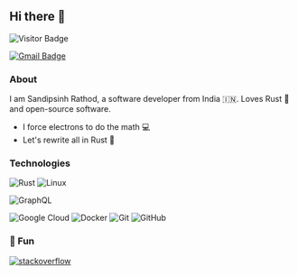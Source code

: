## Hi there 👋

![Visitor Badge](https://visitor-badge.laobi.icu/badge?page_id=ssddOnTop)

[![Gmail Badge](https://img.shields.io/badge/-sandip@ssdd.dev-c14438?style=flat-square&logo=Gmail&logoColor=white&link=mailto:sandip@ssdd.dev)](mailto:sandip@ssdd.dev)

### About

I am Sandipsinh Rathod, a software developer from India :india:. Loves Rust :crab: and open-source software.

* I force electrons to do the math :computer:
* Let's rewrite all in Rust :crab:

### Technologies

![Rust](https://img.shields.io/badge/-Rust-5c1e0f?style=flat-square&logo=Rust)
![Linux](https://img.shields.io/badge/-Linux-0f331b?style=flat-square&logo=Linux)
<!-- ![macOS](https://img.shields.io/badge/macOS-blue?logo=apple&logoColor=white)
 -->
![GraphQL](https://img.shields.io/badge/GraphQL-red?logo=graphql&logoColor=white)

![Google Cloud](https://img.shields.io/badge/Google%20Cloud-black?style=flat-square&logo=google-cloud)
![Docker](https://img.shields.io/badge/-Docker-black?style=flat-square&logo=docker)
![Git](https://img.shields.io/badge/-Git-black?style=flat-square&logo=git)
![GitHub](https://img.shields.io/badge/-GitHub-black?style=flat-square&logo=github)

### 🧸 Fun

[![stack**overflow**](https://img.shields.io/badge/-Stackoverflow-black?style=flat-square&logo=stackoverflow)](https://stackoverflow.com/users/13327203/sandip)

<!--- ![Top Langs](https://github-readme-stats.vercel.app/api/top-langs/?username=ssddOnTop&hide=TeX&layout=compact) --->
